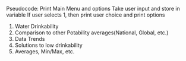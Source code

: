 Pseudocode:
Print Main Menu and options
Take user input and store in variable
If user selects 1, then print user choice and print options
1. Water Drinkability 
2. Comparison to other Potability averages(National, Global, etc.)
3. Data Trends 
4. Solutions to low drinkability
5. Averages, Min/Max, etc.